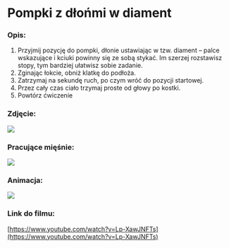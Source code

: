 # Pompki z dłońmi w diament

### Opis:
1. Przyjmij pozycję do pompki, dłonie ustawiając w tzw. diament – palce wskazujące i kciuki powinny się ze sobą stykać. Im szerzej rozstawisz stopy, tym bardziej ułatwisz sobie zadanie. 
2. Zginając łokcie, obniż klatkę do podłoża. 
3. Zatrzymaj na sekundę ruch, po czym wróć do pozycji startowej. 
4. Przez cały czas ciało trzymaj proste od głowy po kostki. 
5. Powtórz ćwiczenie

### Zdjęcie:
![](exercise/rece_diament/diament.jpg)

### Pracujące mięśnie:
![](exercise/rece_diament/diament.png)

### Animacja:
![](exercise/rece_diament/pompki_diament.gif)

### Link do filmu:
[https://www.youtube.com/watch?v=Lp-XawJNFTs](https://www.youtube.com/watch?v=Lp-XawJNFTs)
